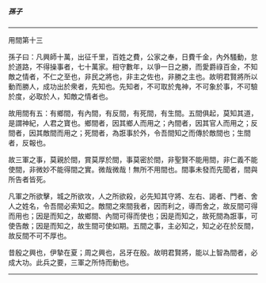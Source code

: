 

##### 孫子

* * *

用間第十三

孫子曰：凡興師十萬，出征千里，百姓之費，公家之奉，日費千金，內外騷動，怠於道路，不得操事者，七十萬家。相守數年，以爭一日之勝，而愛爵祿百金，不知敵之情者，不仁之至也，非民之將也，非主之佐也，非勝之主也。故明君賢將所以動而勝人，成功出於衆者，先知也。先知者，不可取於鬼神，不可象於事，不可驗於度，必取於人，知敵之情者也。

故用間有五：有鄉間，有內間，有反間，有死間，有生間。五間俱起，莫知其道，是謂神紀，人君之寶也。鄉間者，因其鄉人而用之；內間者，因其官人而用之；反間者，因其敵間而用之；死間者，為誑事於外，令吾間知之而傳於敵間也；生間者，反報也。

故三軍之事，莫親於間，賞莫厚於間，事莫密於間，非聖賢不能用間，非仁義不能使間，非微妙不能得間之實。微哉微哉！無所不用間也。間事未發而先聞者，間與所告者皆死。

凡軍之所欲擊，城之所欲攻，人之所欲殺，必先知其守將、左右、謁者、門者、舍人之姓名，令吾間必索知之。敵間之來間我者，因而利之，導而舍之，故反間可得而用也；因是而知之，故鄉間、內間可得而使也；因是而知之，故死間為誑事，可使告敵；因是而知之，故生間可使如期。五間之事，主必知之，知之必在於反間，故反間不可不厚也。

昔殷之興也，伊摯在夏；周之興也，呂牙在殷。故明君賢將，能以上智為間者，必成大功。此兵之要，三軍之所恃而動也。

* * *

